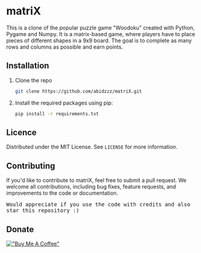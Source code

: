 # matriX

This is a clone of the popular puzzle game "Woodoku" created with Python, Pygame and Numpy. It is a matrix-based game, where players have to place pieces of different shapes in a 9x9 board. The goal is to complete as many rows and columns as possible and earn points. 

## Installation

1. Clone the repo
   ```sh
   git clone https://github.com/abidzzz/matriX.git
   ```
2. Install the required packages using pip:
   ```sh
   pip install -r requirements.txt
   ```

## Licence

Distributed under the MIT License. See `LICENSE` for more information.

## Contributing

If you'd like to contribute to matriX, feel free to submit a pull request. We welcome all contributions, including bug fixes, feature requests, and improvements to the code or documentation.

<tt>Would appreciate if you use the code with credits and also star this repository :) </tt>

## Donate 

[!["Buy Me A Coffee"](https://www.buymeacoffee.com/assets/img/custom_images/orange_img.png)](https://www.buymeacoffee.com/abidz)
